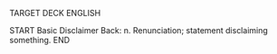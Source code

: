TARGET DECK
ENGLISH

START
Basic
Disclaimer
Back: n. Renunciation; statement disclaiming something.
END
